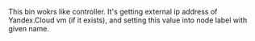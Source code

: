 This bin wokrs like controller. It's getting external ip address of Yandex.Cloud vm (if it exists), and setting this value into node label with given name.
